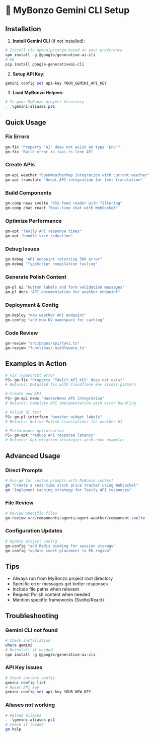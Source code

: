# 🚀 MyBonzo Gemini CLI Setup

## Installation

1. **Install Gemini CLI** (if not installed):
```powershell
# Install via npm/pip/cargo based on your preference
npm install -g @google/generative-ai-cli
# OR
pip install google-generativeai-cli
```

2. **Setup API Key**:
```powershell
gemini config set api-key YOUR_GEMINI_API_KEY
```

3. **Load MyBonzo Helpers**:
```powershell
# In your MyBonzo project directory
. .\gemini-aliases.ps1
```

## Quick Usage

### Fix Errors
```powershell
gm-fix "Property 'AI' does not exist on type 'Env'"
gm-fix "Build error in tavi.ts line 45"
```

### Create APIs
```powershell
gm-api weather "OpenWeatherMap integration with current weather"
gm-api translate "DeepL API integration for text translation"
```

### Build Components
```powershell
gm-comp news svelte "RSS feed reader with filtering"
gm-comp chat react "Real-time chat with WebSocket"
```

### Optimize Performance
```powershell
gm-opt "Tavily API response times"
gm-opt "bundle size reduction"
```

### Debug Issues
```powershell
gm-debug "API endpoint returning 500 error"
gm-debug "TypeScript compilation failing"
```

### Generate Polish Content
```powershell
gm-pl ui "button labels and form validation messages"
gm-pl docs "API documentation for weather endpoint"
```

### Deployment & Config
```powershell
gm-deploy "new weather API endpoint"
gm-config "add new KV namespace for caching"
```

### Code Review
```powershell
gm-review "src/pages/api/tavi.ts"
gm-review "functions/_middleware.ts"
```

## Examples in Action

```powershell
# Fix TypeScript error
PS> gm-fix "Property 'TAVILY_API_KEY' does not exist"
# Returns: Detailed fix with Cloudflare env access pattern

# Create new API
PS> gm-api news "HackerNews API integration"  
# Returns: Complete API implementation with error handling

# Polish UI text
PS> gm-pl interface "weather widget labels"
# Returns: Native Polish translations for weather UI

# Performance optimization
PS> gm-opt "reduce API response latency"
# Returns: Optimization strategies with code examples
```

## Advanced Usage

### Direct Prompts
```powershell
# Use gm for custom prompts with MyBonzo context
gm "Create a real-time stock price tracker using WebSocket"
gm "Implement caching strategy for Tavily API responses"
```

### File Review
```powershell
# Review specific files
gm-review src/components/agents/agent-weather/component.svelte
```

### Configuration Updates
```powershell
# Update project config
gm-config "add Redis binding for session storage"
gm-config "update smart placement to EU region"
```

## Tips

- Always run from MyBonzo project root directory
- Specific error messages get better responses
- Include file paths when relevant
- Request Polish content when needed
- Mention specific frameworks (Svelte/React)

## Troubleshooting

### Gemini CLI not found
```powershell
# Check installation
where gemini
# Reinstall if needed
npm install -g @google/generative-ai-cli
```

### API Key issues
```powershell
# Check current config
gemini config list
# Reset API key
gemini config set api-key YOUR_NEW_KEY
```

### Aliases not working
```powershell
# Reload aliases
. .\gemini-aliases.ps1
# Check if loaded
gm help
```
